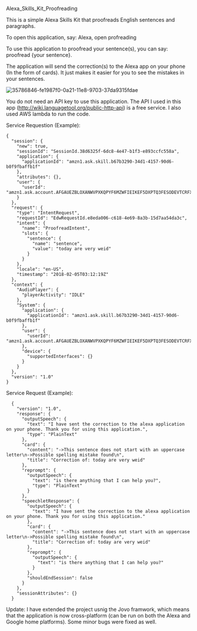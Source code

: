 Alexa_Skills_Kit_Proofreading

This is a simple Alexa Skills Kit that proofreads English sentences and paragraphs.

To open this application, say: Alexa, open profreading

To use this application to proofread your sentence(s), you can say: proofread {your sentence}.

The application will send the correction(s) to the Alexa app on your phone (In the form of cards). It just makes it easier for you to see the mistakes in your sentences.

![35786846-fe1987f0-0a21-11e8-9703-37da9315fdae](https://user-images.githubusercontent.com/25237239/36734689-2e1f40a0-1bcc-11e8-9e1a-6d3c9b1986e5.jpg)

You do not need an API key to use this application. The API I used in this app (http://wiki.languagetool.org/public-http-api) is a free service. I also used AWS lambda to run the code.


Service Requestion (Example):

```
{
  "session": {
    "new": true,
    "sessionId": "SessionId.38d6325f-6dc8-4e47-b1f3-e893ccfc558a",
    "application": {
      "applicationId": "amzn1.ask.skill.b67b3290-34d1-4157-90d6-b0f9fbaffb1f"
    },
    "attributes": {},
    "user": {
      "userId": "amzn1.ask.account.AFGAUEZBLOXANWVPXKQPYF6MZWFIEIKEF5DXPTQ3FESODEVTCRFXQUE44XQAA5KRXF4Q3APPSITTPKFFOHKJMLOY5XKRHVMGJ66ZIMXA7J7R5KEBEQRQQXGMFZVLTKKDKHH4XV36YRI2YH2SRBIO6CVIAEHLDWMIQ7PFDGR5ASDJAI7QIROTKEHC3RSDKVTIFDLM3MU2PY44GIQ"
    }
  },
  "request": {
    "type": "IntentRequest",
    "requestId": "EdwRequestId.e8eda006-c618-4e69-8a3b-15d7aa54da3c",
    "intent": {
      "name": "ProofreadIntent",
      "slots": {
        "sentence": {
          "name": "sentence",
          "value": "today are very weid"
        }
      }
    },
    "locale": "en-US",
    "timestamp": "2018-02-05T03:12:19Z"
  },
  "context": {
    "AudioPlayer": {
      "playerActivity": "IDLE"
    },
    "System": {
      "application": {
        "applicationId": "amzn1.ask.skill.b67b3290-34d1-4157-90d6-b0f9fbaffb1f"
      },
      "user": {
        "userId": "amzn1.ask.account.AFGAUEZBLOXANWVPXKQPYF6MZWFIEIKEF5DXPTQ3FESODEVTCRFXQUE44XQAA5KRXF4Q3APPSITTPKFFOHKJMLOY5XKRHVMGJ66ZIMXA7J7R5KEBEQRQQXGMFZVLTKKDKHH4XV36YRI2YH2SRBIO6CVIAEHLDWMIQ7PFDGR5ASDJAI7QIROTKEHC3RSDKVTIFDLM3MU2PY44GIQ"
      },
      "device": {
        "supportedInterfaces": {}
      }
    }
  },
  "version": "1.0"
} 
```

Service Request (Example):
```
  {
    "version": "1.0",
    "response": {
      "outputSpeech": {
        "text": "I have sent the correction to the alexa application on your phone. Thank you for using this application.",
        "type": "PlainText"
      },
      "card": {
        "content": "->This sentence does not start with an uppercase letter\n->Possible spelling mistake found\n",
        "title": "Correction of: today are very weid"
      },
      "reprompt": {
        "outputSpeech": {
          "text": "is there anything that I can help you?",
          "type": "PlainText"
        }
      },
      "speechletResponse": {
        "outputSpeech": {
          "text": "I have sent the correction to the alexa application on your phone. Thank you for using this application."
        },
        "card": {
          "content": "->This sentence does not start with an uppercase letter\n->Possible spelling mistake found\n",
          "title": "Correction of: today are very weid"
        },
        "reprompt": {
          "outputSpeech": {
            "text": "is there anything that I can help you?"
          }
        },
        "shouldEndSession": false
      }
    },
    "sessionAttributes": {}
  }
```

Update: I have extended the project usnig the Jovo framwork, which means that the application is now cross-platform (can be run on both the Alexa and Google home platforms). Some minor bugs were fixed as well.
